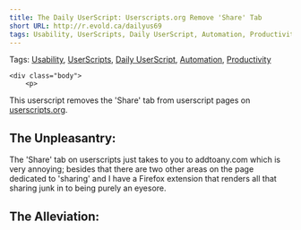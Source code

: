 ```yaml
---
title: The Daily UserScript: Userscripts.org Remove 'Share' Tab
short URL: http://r.evold.ca/dailyus69
tags: Usability, UserScripts, Daily UserScript, Automation, Productivity
---
```

Tags:
  <a title="Usability" href="http://erikvold.com/blog/index.cfm/Usability" rel="nofollow tag">Usability</a>,&nbsp;<a title="UserScripts" href="http://erikvold.com/blog/index.cfm/UserScripts" rel="nofollow tag">UserScripts</a>,&nbsp;<a title="Daily UserScript" href="http://erikvold.com/blog/index.cfm/The Daily UserScript" rel="nofollow tag">Daily UserScript</a>,&nbsp;<a title="Automation" href="http://erikvold.com/blog/index.cfm/Automation" rel="nofollow tag">Automation</a>,&nbsp;<a title="Productivity" href="http://erikvold.com/blog/index.cfm/Productivity" rel="nofollow tag">Productivity</a>
	</div>
	
	<div class="body">
		<p>
This userscript removes the 'Share' tab from userscript pages on <a title="UserScripts.org" rel="external nofollow" target="_blank" href="http://userscripts.org">userscripts.org</a>.
</p>

<h2>The Unpleasantry:</h2>
<p>
The 'Share' tab on userscripts just takes to you to addtoany.com which is very annoying; besides that there are two other areas on the page dedicated to 'sharing' and I have a Firefox extension that renders all that sharing junk in to being purely an eyesore.
</p>

<h2>The Alleviation:</h2>
